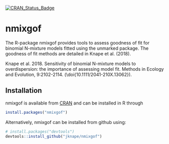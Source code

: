 [![CRAN\_Status\_Badge](http://www.r-pkg.org/badges/version/nmixgof)](https://cran.r-project.org/package=nmixgof)

# nmixgof

The R-package nmixgof provides tools to assess goodness of fit for binomial N-mixture models fitted using the unmarked package. The goodness of fit methods are detailed in Knape et al. (2018).

Knape et al. 2018. Sensitivity of binomial N-mixture models to overdispersion: the importance of assessing model fit. Methods in Ecology and Evolution, 9:2102-2114. (\doi{10.1111/2041-210X.13062}).

## Installation

nmixgof is available from [CRAN](https://cran.r-project.org/package=nmixgof) and can be installed in R through

```r
install.packages("nmixgof")
```


Alternatively, nmixgof can be installed from github using:


``` r
# install.packages("devtools")
devtools::install_github("jknape/nmixgof")
```
